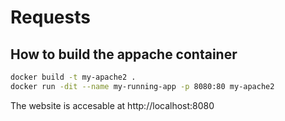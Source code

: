 # Requests

## How to build the appache container

``` bash
docker build -t my-apache2 .
docker run -dit --name my-running-app -p 8080:80 my-apache2
```
The website is accesable at http://localhost:8080 
